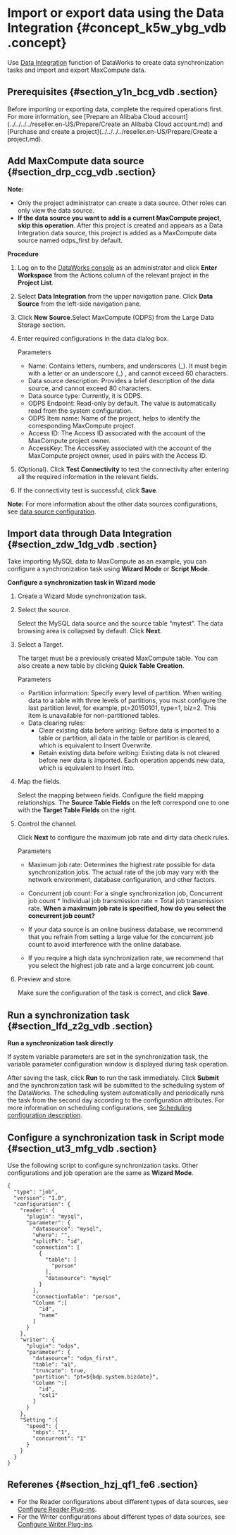 # Import or export data using the Data Integration {#concept_k5w_ybg_vdb .concept}

Use [Data Integration](https://www.alibabacloud.com/help/doc-detail/47677.html) function of DataWorks to create data synchronization tasks and import and export MaxCompute data.

## Prerequisites {#section_y1n_bcg_vdb .section}

Before importing or exporting data, complete the required operations first. For more information, see [Prepare an Alibaba Cloud account](../../../../reseller.en-US/Prepare/Create an Alibaba Cloud account.md) and [Purchase and create a project](../../../../reseller.en-US/Prepare/Create a project.md).

## Add MaxCompute data source {#section_drp_ccg_vdb .section}

**Note:** 

-   Only the project administrator can create a data source. Other roles can only view the data source.
-   **If the data source you want to add is a current MaxCompute project, skip this operation**. After this project is created and appears as a Data Integration data source, this project is added as a MaxCompute data source named odps\_first by default.

**Procedure**

1.  Log on to the [DataWorks console](https://workbench.data.aliyun.com/console?spm=a2c4g.11186623.2.7.bBZHDz) as an administrator and click **Enter Workspace** from the Actions column of the relevant project in the **Project List**.
2.  Select **Data Integration** from the upper navigation pane. Click **Data Source** from the left-side navigation pane.
3.  Click **New Source**.Select MaxCompute \(ODPS\) from the Large Data Storage section.
4.  Enter required configurations in the data dialog box.

    Parameters

    -   Name: Contains letters, numbers, and underscores \(\_\). It must begin with a letter or an underscore \(\_\) , and cannot exceed 60 characters.
    -   Data source description: Provides a brief description of the data source, and cannot exceed 80 characters.
    -   Data source type: Currently, it is ODPS.
    -   ODPS Endpoint: Read-only by default. The value is automatically read from the system configuration.
    -   ODPS Item name: Name of the project, helps to identify the corresponding MaxCompute project.
    -   Access ID: The Access ID associated with the account of the MaxCompute project owner.
    -   AccessKey: The AccessKey associated with the account of the MaxCompute project owner, used in pairs with the Access ID.
5.  \(Optional\). Click **Test Connectivity** to test the connectivity after entering all the required information in the relevant fields.
6.  If the connectivity test is successful, click **Save**.

**Note:** For more information about the other data sources configurations, see [data source configuration](https://www.alibabacloud.com/help/doc-detail/60416.html).

## Import data through Data Integration {#section_zdw_1dg_vdb .section}

Take importing MySQL data to MaxCompute as an example, you can configure a synchronization task using **Wizard Mode** or **Script Mode**.

**Configure a synchronization task in Wizard mode** 

1.  Create a Wizard Mode synchronization task.
2.  Select the source.

    Select the MySQL data source and the source table “mytest”. The data browsing area is collapsed by default. Click **Next**.

3.  Select a Target.

    The target must be a previously created MaxCompute table. You can also create a new table by clicking **Quick Table Creation**.

    Parameters

    -   Partition information: Specify every level of partition. When writing data to a table with three levels of partitions, you must configure the last partition level, for example, pt=20150101, type=1, biz=2. This item is unavailable for non-partitioned tables.
    -   Data clearing rules:
        -   Clear existing data before writing: Before data is imported to a table or partition, all data in the table or partition is cleared, which is equivalent to Insert Overwrite.
        -   Retain existing data before writing: Existing data is not cleared before new data is imported. Each operation appends new data, which is equivalent to Insert Into.
4.  Map the fields.

    Select the mapping between fields. Configure the field mapping relationships. The **Source Table Fields** on the left correspond one to one with the **Target Table Fields** on the right.

5.  Control the channel.

    Click **Next** to configure the maximum job rate and dirty data check rules.

    Parameters

    -   Maximum job rate: Determines the highest rate possible for data synchronization jobs. The actual rate of the job may vary with the network environment, database configuration, and other factors.
    -   Concurrent job count: For a single synchronization job, Concurrent job count \* Individual job transmission rate = Total job transmission rate.
    **When a maximum job rate is specified, how do you select the concurrent job count?** 

    -   If your data source is an online business database, we recommend that you refrain from setting a large value for the concurrent job count to avoid interference with the online database.
    -   If you require a high data synchronization rate, we recommend that you select the highest job rate and a large concurrent job count.
6.  Preview and store.

    Make sure the configuration of the task is correct, and click **Save**.


## Run a synchronization task {#section_lfd_z2g_vdb .section}

**Run a synchronization task directly**

If system variable parameters are set in the synchronization task, the variable parameter configuration window is displayed during task operation.

After saving the task, click **Run** to run the task immediately. Click **Submit** and the synchronization task will be submitted to the scheduling system of the DataWorks. The scheduling system automatically and periodically runs the task from the second day according to the configuration attributes. For more information on scheduling configurations, see [Scheduling configuration description](https://www.alibabacloud.com/help/doc-detail//50130.html).

## Configure a synchronization task in Script mode {#section_ut3_mfg_vdb .section}

Use the following script to configure synchronization tasks. Other configurations and job operation are the same as **Wizard Mode**.

``` {#codeblock_00j_rh0_iju}
{
  "type": "job",
  "version": "1.0",
  "configuration": {
    "reader": {
      "plugin": "mysql",
      "parameter": {
        "datasource": "mysql",
        "where": "",
        "splitPk": "id",
        "connection": [
          {
            "table": [
              "person"
            ],
            "datasource": "mysql"
          }
        ],
        "connectionTable": "person",
        "Column ":[
          "id",
          "name"
        ]
      }
    },
    "writer": {
      "plugin": "odps",
      "parameter": {
        "datasource": "odps_first",
        "table": "a1",
        "truncate": true,
        "partition": "pt=${bdp.system.bizdate}",
        "Column ":[
          "id",
          "col1"
        ]
      }
    },
    "Setting ":{
      "speed": {
        "mbps": "1",
        "concurrent": "1"
      }
    }
  }
}
```

## Referenes {#section_hzj_qf1_fe6 .section}

-   For the Reader configurations about different types of data sources, see [Configure Reader Plug-ins](https://partners-intl.aliyun.com/help/faq-list/74300.htm).
-   For the Writer configurations about different types of data sources, see [Configure Writer Plug-ins](https://partners-intl.aliyun.com/help/faq-list/74301.htm).

